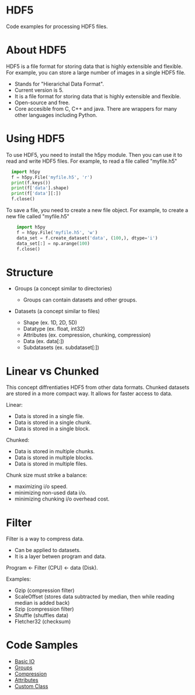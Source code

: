 # HDF5
Code examples for processing HDF5 files.

<h1>About HDF5 </h1>
HDF5 is a file format for storing data that is highly extensible and flexible.
For example, you can store a large number of images in a single HDF5 file.

* Stands for "Hierarichal Data Format".
* Current version is 5.
* It is a file format for storing data that is highly extensible and flexible.
* Open-source and free.
* Core accesible from C, C++ and java. There are wrappers for many other languages including Python.

<h1>Using HDF5 </h1>
To use HDF5, you need to install the h5py module.
Then you can use it to read and write HDF5 files.
For example, to read a file called "myfile.h5"

```Python
  import h5py
  f = h5py.File('myfile.h5', 'r')
  print(f.keys())
  print(f['data'].shape)
  print(f['data'][:])
  f.close()
```

To save a file, you need to create a new file object.
For example, to create a new file called "myfile.h5"

```Python
    import h5py
    f = h5py.File('myfile.h5', 'w')
    data_set = f.create_dataset('data', (100,), dtype='i')
    data_set[:] = np.arange(100)
    f.close()
```

<h1>Structure </h1>

* Groups (a concept similar to directories)
  - Groups can contain datasets and other groups.
  
* Datasets (a concept similar to files)
  - Shape (ex. 1D, 2D, 5D)
  - Datatype (ex. float, int32)
  - Attributes (ex. compression, chunking, compression)
  - Data (ex. data[:])
  - Subdatasets (ex. subdataset[:])

<h1>Linear vs Chunked </h1>
This concept diffrentiaties HDF5 from other data formats. 
Chunked datasets are stored in a more compact way.
It allows for faster access to data.

Linear:
  - Data is stored in a single file.
  - Data is stored in a single chunk.
  - Data is stored in a single block.

Chunked:
  - Data is stored in multiple chunks.
  - Data is stored in multiple blocks.
  - Data is stored in multiple files.

Chunk size must strike a balance:
 - maximizing i/o speed.
 - minimizing non-used data i/o.
 - minimizing chunking i/o overhead cost.

<h1>Filter</h1>

Filter is a way to compress data.
  - Can be applied to datasets.
  - It is a layer betwen program and data.

Program <- Filter (CPU) <- data (Disk).

Examples:
* Gzip (compression filter)
* ScaleOffset (stores data subtracted by median, then while reading median is added back)
* Szip (compression filter)
* Shuffle (shuffles data)
* Fletcher32 (checksum)

<h1>Code Samples</h1>

* <a href="https://github.com/djeada/Hdf5/blob/main/src/basic_io.py">Basic IO</a>
* <a href="https://github.com/djeada/Hdf5/blob/main/src/groups.py">Groups</a>
* <a href="https://github.com/djeada/Hdf5/blob/main/src/compression.py">Compression</a>
* <a href="https://github.com/djeada/Hdf5/blob/main/src/attributes.py">Attributes</a>
* <a href="https://github.com/djeada/Hdf5/blob/main/src/custom_class.py">Custom Class</a>
